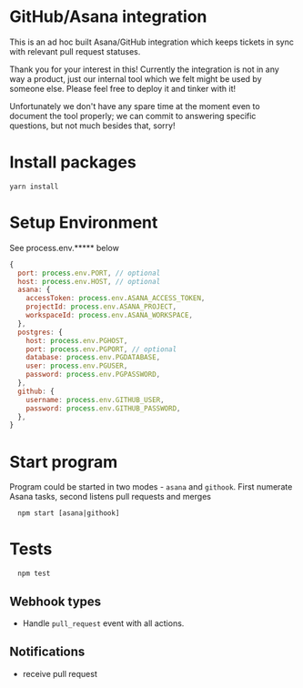 # GitHub/Asana integration
This is an ad hoc built Asana/GitHub integration which keeps tickets in sync with relevant pull request statuses. 

Thank you for your interest in this! 
Currently the integration is not in any way a product, just our internal tool which we felt might be used by someone else. Please feel free to deploy it and tinker with it! 

Unfortunately we don't have any spare time at the moment even to document the tool properly; we can commit to answering specific questions, but not much besides that, sorry! 

# Install packages
```
yarn install
```

# Setup Environment
See process.env.***** below
```js
{
  port: process.env.PORT, // optional
  host: process.env.HOST, // optional
  asana: {
    accessToken: process.env.ASANA_ACCESS_TOKEN,
    projectId: process.env.ASANA_PROJECT,
    workspaceId: process.env.ASANA_WORKSPACE,
  },
  postgres: {
    host: process.env.PGHOST,
    port: process.env.PGPORT, // optional
    database: process.env.PGDATABASE,
    user: process.env.PGUSER,
    password: process.env.PGPASSWORD,
  },
  github: {
    username: process.env.GITHUB_USER,
    password: process.env.GITHUB_PASSWORD,
  },
}
```

# Start program
Program could be started in two modes - `asana` and `githook`. First numerate Asana tasks, second listens pull requests and merges
```
  npm start [asana|githook]
```

# Tests
```
  npm test
```

## Webhook types
 - Handle `pull_request` event with all actions.

## Notifications
- receive pull request


